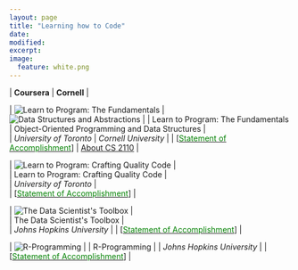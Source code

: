 ```yaml
---
layout: page
title: "Learning how to Code"
date: 
modified:
excerpt:
image:
  feature: white.png
---
```


|  **Coursera** |  **Cornell** |

| ![Learn to Program: The Fundamentals](http://jadeproulx.com/images/learning-code-fundamentals.png) | ![Data Structures and Abstractions](http://jadeproulx.com/images/java.jpg) | 
| Learn to Program: The Fundamentals |  Object-Oriented Programming and Data Structures |   
| *University of Toronto* | *Cornell University* |
| [[<span style="color:green">Statement of Accomplishment</span>](https://dl.dropboxusercontent.com/u/51364198/Certificate_Learn-to-Program-the-Fundamentals.pdf)] | [About CS 2110](http://www.cs.cornell.edu/courses/cs2110/2013sp/courseinfo.html#about) | 

| ![Learn to Program: Crafting Quality Code](http://jadeproulx.com/images/learning-craft-code.png) |  
| Learn to Program: Crafting Quality Code |  
| *University of Toronto* |  
| [[<span style="color:green">Statement of Accomplishment</span>](https://dl.dropboxusercontent.com/u/51364198/Certificate_Crafting-Quality-Code.pdf)] |

| ![The Data Scientist's Toolbox](http://jadeproulx.com/images/data-scientist-toolbox.jpg) |  
| The Data Scientist's Toolbox |  
| *Johns Hopkins University* | 
| [[<span style="color:green">Statement of Accomplishment</span>](https://dl.dropboxusercontent.com/u/51364198/Certificate_Data-scientist-toolbox.pdf)] |

| ![R-Programming](http://jadeproulx.com/images/r-programming.jpg)  | 
| R-Programming  |
| *Johns Hopkins University*  | 
| [[<span style="color:green">Statement of Accomplishment</span>](https://dl.dropboxusercontent.com/u/51364198/Certificate-R-programming.pdf)] |





